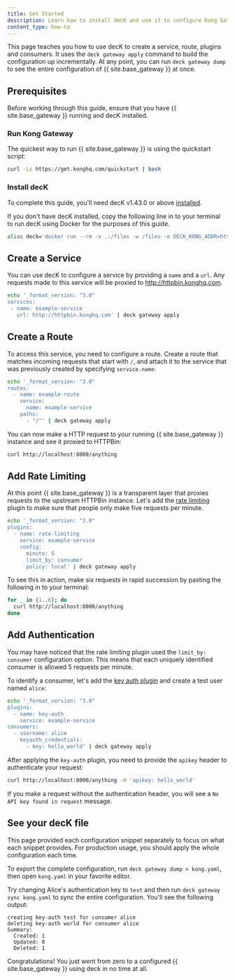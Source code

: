 ```yaml
---
title: Get Started
description: Learn how to install decK and use it to configure Kong Gateway
content_type: how-to
---
```


This page teaches you how to use decK to create a service, route, plugins and consumers. It uses the `deck gateway apply` command to build the configuration up incrementally. At any point, you can run `deck gateway dump` to see the entire configuration of {{ site.base_gateway }} at once.

## Prerequisites

Before working through this guide, ensure that you have {{ site.base_gateway }} running and decK installed.

### Run Kong Gateway

The quickest way to run {{ site.base_gateway }} is using the quickstart script:

```bash
curl -Ls https://get.konghq.com/quickstart | bash
```

### Install decK

To complete this guide, you'll need decK v1.43.0 or above [installed](/deck/install/).

If you don't have decK installed, copy the following line in to your terminal to run decK using Docker for the purposes of this guide.

```bash
alias deck='docker run --rm -v .:/files -w /files -e DECK_KONG_ADDR=http://host.docker.internal:8001 kong/deck'
```

## Create a Service

You can use decK to configure a service by providing a `name` and a `url`. Any requests made to this service will be proxied to http://httpbin.konghq.com.

```bash
echo '_format_version: "3.0"
services:
 - name: example-service
   url: http://httpbin.konghq.com' | deck gateway apply
```

## Create a Route

To access this service, you need to configure a route. Create a route that matches incoming requests that start with `/`, and attach it to the service that was previously created by specifying `service.name`:

```bash
echo '_format_version: "3.0"
routes:
  - name: example-route
    service: 
      name: example-service
    paths:
      - "/"' | deck gateway apply
```

You can now make a HTTP request to your running {{ site.base_gateway }} instance and see it proxied to HTTPBin:

```bash
curl http://localhost:8000/anything
```

## Add Rate Limiting

At this point {{ site.base_gateway }} is a transparent layer that proxies requests to the upstream HTTPBin instance. Let's add the [rate limiting](/hub/rate-limiting/) plugin to make sure that people only make five requests per minute.

```bash
echo '_format_version: "3.0"
plugins:
  - name: rate-limiting
    service: example-service
    config:
      minute: 5
      limit_by: consumer
      policy: local' | deck gateway apply
```

To see this in action, make six requests in rapid succession by pasting the following in to your terminal:

```bash
for _ in {1..6}; do 
  curl http://localhost:8000/anything
done
```

## Add Authentication

You may have noticed that the rate limiting plugin used the `limit_by: consumer` configuration option. This means that each uniquely identified consumer is allowed 5 requests per minute.

To identify a consumer, let's add the [key auth plugin](/hub/key-auth/) and create a test user named `alice`:

```bash
echo '_format_version: "3.0"
plugins:
  - name: key-auth
    service: example-service
consumers:
  - username: alice
    keyauth_credentials:
      - key: hello_world' | deck gateway apply
```

After applying the `key-auth` plugin, you need to provide the `apikey` header to authenticate your request:

```bash
curl http://localhost:8000/anything -H 'apikey: hello_world'
```

If you make a request without the authentication header, you will see a `No API key found in request` message.

## See your decK file

This page provided each configuration snippet separately to focus on what each snippet provides. For production usage, you should apply the whole configuration each time.

To export the complete configuration, run `deck gateway dump > kong.yaml`, then open `kong.yaml` in your favorite editor.

Try changing Alice's authentication key to `test` and then run `deck gateway sync kong.yaml` to sync the entire configuration. You'll see the following output:

```
creating key-auth test for consumer alice
deleting key-auth world for consumer alice
Summary:
  Created: 1
  Updated: 0
  Deleted: 1
```

Congratulations! You just went from zero to a configured {{ site.base_gateway }} using deck in no time at all.